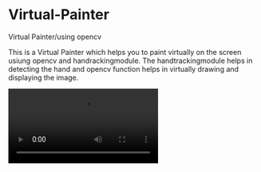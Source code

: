 # Virtual-Painter
Virtual Painter/using opencv

This is a Virtual Painter which helps you to paint virtually on the screen usiung opencv and handrackingmodule. The handtrackingmodule helps in detecting the hand and opencv function helps in virtually drawing and displaying the image.





 <video loop src="[movie.mp4](https://github.com/user-attachments/assets/266b404f-142b-439a-8028-7378faee4e48
)">  video </video> 
